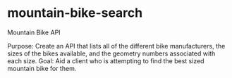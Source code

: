 # mountain-bike-search

Mountain Bike API

Purpose: Create an API that lists all of the different bike manufacturers, the sizes of the bikes available, and the geometry numbers associated with each size.
Goal: Aid a client who is attempting to find the best sized mountain bike for them.
